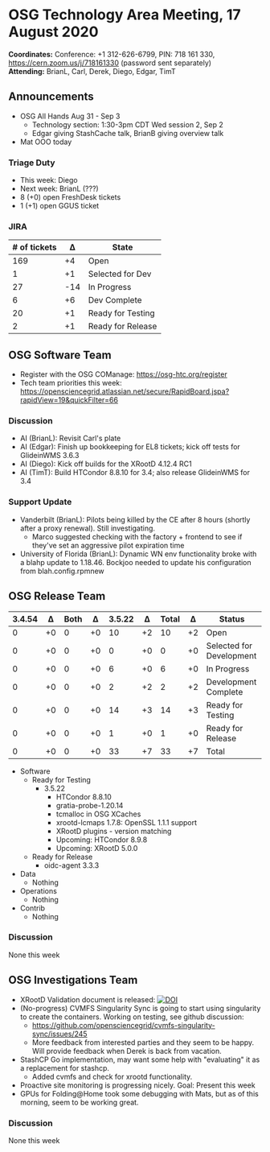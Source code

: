 # OSG Technology Area Meeting, 17 August 2020

**Coordinates:** Conference: +1 312-626-6799, PIN: 718 161 330, <https://cern.zoom.us/j/718161330> (password sent separately)  
**Attending:** BrianL, Carl, Derek, Diego, Edgar, TimT


## Announcements

-   OSG All Hands Aug 31 - Sep 3
    -   Technology section: 1:30-3pm CDT Wed session 2, Sep 2
    -   Edgar giving StashCache talk, BrianB giving overview talk
-   Mat OOO today


### Triage Duty

-   This week: Diego
-   Next week: BrianL (???)
-   8 (+0) open FreshDesk tickets
-   1 (+1) open GGUS ticket


### JIRA

| # of tickets | &Delta; | State             |
|------------ |------- |----------------- |
| 169          | +4      | Open              |
| 1            | +1      | Selected for Dev  |
| 27           | -14     | In Progress       |
| 6            | +6      | Dev Complete      |
| 20           | +1      | Ready for Testing |
| 2            | +1      | Ready for Release |


## OSG Software Team

-   Register with the OSG COManage: <https://osg-htc.org/register>
-   Tech team priorities this week: <https://opensciencegrid.atlassian.net/secure/RapidBoard.jspa?rapidView=19&quickFilter=66>


### Discussion

-   AI (BrianL): Revisit Carl's plate
-   AI (Edgar): Finish up bookkeeping for EL8 tickets; kick off tests for GlideinWMS 3.6.3
-   AI (Diego): Kick off builds for the XRootD 4.12.4 RC1
-   AI (TimT): Build HTCondor 8.8.10 for 3.4; also release GlideinWMS for 3.4


### Support Update

-   Vanderbilt (BrianL): Pilots being killed by the CE after 8 hours (shortly after a proxy renewal). Still investigating.
    -   Marco suggested checking with the factory + frontend to see if they've set an aggressive pilot expiration time
-   University of Florida (BrianL): Dynamic WN env functionality broke with a blahp update to 1.18.46. Bockjoo needed to update his configuration from blah.config.rpmnew


## OSG Release Team

| 3.4.54 | &Delta; | Both | &Delta; | 3.5.22 | &Delta; | Total | &Delta; | Status                   |
| ------ | ------- | ---- | ------- | ------ | ------- | ----- | ------- | ------------------------ |
| 0      | +0      | 0    | +0      | 10     | +2      | 10    | +2      | Open                     |
| 0      | +0      | 0    | +0      | 0      | +0      | 0     | +0      | Selected for Development |
| 0      | +0      | 0    | +0      | 6      | +0      | 6     | +0      | In Progress              |
| 0      | +0      | 0    | +0      | 2      | +2      | 2     | +2      | Development Complete     |
| 0      | +0      | 0    | +0      | 14     | +3      | 14    | +3      | Ready for Testing        |
| 0      | +0      | 0    | +0      | 1      | +0      | 1     | +0      | Ready for Release        |
| 0      | +0      | 0    | +0      | 33     | +7      | 33    | +7      | Total                    |

-   Software  
    -   Ready for Testing  
        -   3.5.22  
            -   HTCondor 8.8.10
            -   gratia-probe-1.20.14
            -   tcmalloc in OSG XCaches
            -   xrootd-lcmaps 1.7.8: OpenSSL 1.1.1 support
            -   XRootD plugins - version matching
            -   Upcoming: HTCondor 8.9.8
            -   Upcoming: XRootD 5.0.0
    -   Ready for Release  
        -   oidc-agent 3.3.3
-   Data  
    -   Nothing
-   Operations  
    -   Nothing
-   Contrib  
    -   Nothing


### Discussion

None this week


## OSG Investigations Team

-   XRootD Validation document is released:
    [![DOI](https://zenodo.org/badge/DOI/10.5281/zenodo.3981359.svg)](https://doi.org/10.5281/zenodo.3981359)
-   (No-progress) CVMFS Singularity Sync is going to start using singularity to create the containers. Working on testing, see github discussion:  
    -   <https://github.com/opensciencegrid/cvmfs-singularity-sync/issues/245>
    -   More feedback from interested parties and they seem to be happy. Will provide feedback when Derek is back from vacation.
-   StashCP Go implementation, may want some help with "evaluating" it as a replacement for stashcp.
    - Added cvmfs and check for xrootd functionality.
-   Proactive site monitoring is progressing nicely.  Goal: Present this week
-   GPUs for Folding@Home took some debugging with Mats, but as of this morning, seem to be working great.


### Discussion

None this week
